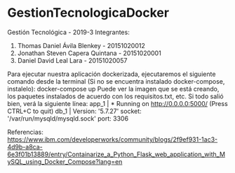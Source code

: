 # GestionTecnologicaDocker

Gestión Tecnológica - 2019-3
Integrantes: 
<ol>
<li>Thomas Daniel Ávila Blenkey  -  20151020012</li> 
<li>Jonathan Steven Capera Quintana - 20151020001</li> 
<li>Daniel David Leal Lara - 20151020057</li>
</ol>

Para ejecutar nuestra aplicación dockerizada, ejecutaremos el siguiente comando desde la terminal (Si no se encuentra instalado docker-compose, instalelo):
docker-compose up
Puede ver la imagen que se está creando, los paquetes instalados de acuerdo con los requisitos.txt, etc. Si todo salió bien, verá la siguiente línea:
app_1 | * Running on http://0.0.0.0:5000/ (Press CTRL+C to quit)
db_1 | Version: '5.7.27' socket: '/var/run/mysqld/mysqld.sock' port: 3306 

Referencias:
https://www.ibm.com/developerworks/community/blogs/2f9ef931-1ac3-4d9b-a8ca-6e3f01b13889/entry/Containarize_a_Python_Flask_web_application_with_MySQL_using_Docker_Compose?lang=en
